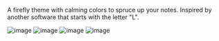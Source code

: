 A firefly theme with calming colors to spruce up your notes. Inspired by another software that starts with the letter "L".

![image](https://user-images.githubusercontent.com/87283170/219893830-3a4b5623-f999-47c2-ab6e-50fcf1c9f2d2.png)
![image](https://user-images.githubusercontent.com/87283170/218861685-510bf081-2a8c-4d86-a989-9959af99083d.png)
![image](https://user-images.githubusercontent.com/87283170/218861900-13bc678a-5930-4060-bd5a-858e786a7eea.png)
![image](https://user-images.githubusercontent.com/87283170/218861967-24c172ad-0b6d-4d8b-9d9b-c80be8b301b8.png)




